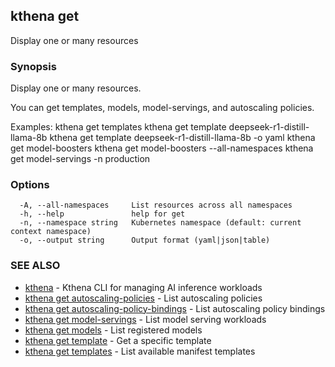 ## kthena get

Display one or many resources

### Synopsis

Display one or many resources.

You can get templates, models, model-servings, and autoscaling policies.

Examples:
  kthena get templates
  kthena get template deepseek-r1-distill-llama-8b
  kthena get template deepseek-r1-distill-llama-8b -o yaml
  kthena get model-boosters
  kthena get model-boosters --all-namespaces
  kthena get model-servings -n production

### Options

```
  -A, --all-namespaces     List resources across all namespaces
  -h, --help               help for get
  -n, --namespace string   Kubernetes namespace (default: current context namespace)
  -o, --output string      Output format (yaml|json|table)
```

### SEE ALSO

* [kthena](kthena.md)	 - Kthena CLI for managing AI inference workloads
* [kthena get autoscaling-policies](kthena_get_autoscaling-policies.md)	 - List autoscaling policies
* [kthena get autoscaling-policy-bindings](kthena_get_autoscaling-policy-bindings.md)	 - List autoscaling policy bindings
* [kthena get model-servings](kthena_get_model-servings.md)	 - List model serving workloads
* [kthena get models](kthena_get_models.md)	 - List registered models
* [kthena get template](kthena_get_template.md)	 - Get a specific template
* [kthena get templates](kthena_get_templates.md)	 - List available manifest templates

